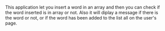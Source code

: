 This application let you insert a word in an array
and then you can check if the word inserted is in array or not.
Also it will diplay a message if there is the word or not, or if the word has been added to the list all on the user's page.